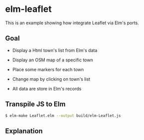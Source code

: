 # elm-leaflet
This is an example showing how integrate Leaflet via Elm's ports.

## Goal
- Display a Html town's list from Elm's data
- Display an OSM map of a specific town
- Place some markers for each town
- Change map by clicking on town's list

- All data are store in Elm's records


## Transpile JS to Elm

```bash
$ elm-make Leaflet.elm --output build/elm-Leaflet.js
```

## Explanation